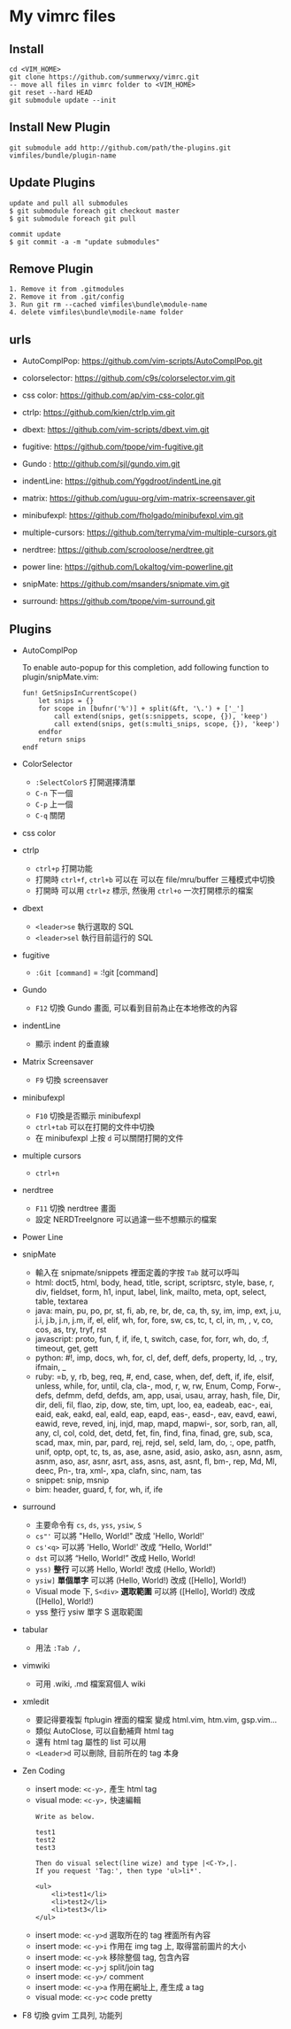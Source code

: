 ﻿My vimrc files
==============

Install
-------
```
cd <VIM_HOME>
git clone https://github.com/summerwxy/vimrc.git
-- move all files in vimrc folder to <VIM_HOME>
git reset --hard HEAD
git submodule update --init
```

Install New Plugin
------------------
```
git submodule add http://github.com/path/the-plugins.git vimfiles/bundle/plugin-name
```

Update Plugins
--------------
```
update and pull all submodules
$ git submodule foreach git checkout master
$ git submodule foreach git pull

commit update
$ git commit -a -m "update submodules"
```

Remove Plugin
-------------
```
1. Remove it from .gitmodules
2. Remove it from .git/config
3. Run git rm --cached vimfiles\bundle\module-name
4. delete vimfiles\bundle\modile-name folder
```

urls
----
* AutoComplPop: https://github.com/vim-scripts/AutoComplPop.git
* colorselector: https://github.com/c9s/colorselector.vim.git
* css color: https://github.com/ap/vim-css-color.git
* ctrlp: https://github.com/kien/ctrlp.vim.git
* dbext: https://github.com/vim-scripts/dbext.vim.git
* fugitive: https://github.com/tpope/vim-fugitive.git
* Gundo : http://github.com/sjl/gundo.vim.git
* indentLine: https://github.com/Yggdroot/indentLine.git
* matrix: https://github.com/uguu-org/vim-matrix-screensaver.git
* minibufexpl: https://github.com/fholgado/minibufexpl.vim.git
* multiple-cursors: https://github.com/terryma/vim-multiple-cursors.git
* nerdtree: https://github.com/scrooloose/nerdtree.git
* power line: https://github.com/Lokaltog/vim-powerline.git
* snipMate: https://github.com/msanders/snipmate.vim.git
* surround: https://github.com/tpope/vim-surround.git



















Plugins
-------
* AutoComplPop

    To enable auto-popup for this completion, add following function to
    plugin/snipMate.vim:
    ```
    fun! GetSnipsInCurrentScope()
        let snips = {}
        for scope in [bufnr('%')] + split(&ft, '\.') + ['_']
            call extend(snips, get(s:snippets, scope, {}), 'keep')
            call extend(snips, get(s:multi_snips, scope, {}), 'keep')
        endfor
        return snips
    endf
    ```

* ColorSelector
    - `:SelectColorS` 打開選擇清單 
    - `C-n` 下一個
    - `C-p` 上一個
    - `C-q` 關閉
* css color
* ctrlp
    - `ctrl+p` 打開功能
    - 打開時 `ctrl+f`, `ctrl+b` 可以在 可以在 file/mru/buffer 三種模式中切換 
    - 打開時 可以用 `ctrl+z` 標示, 然後用 `ctrl+o` 一次打開標示的檔案
* dbext
    - `<leader>se` 執行選取的 SQL
    - `<leader>sel` 執行目前這行的 SQL
* fugitive
    - `:Git [command]` = :!git [command]
* Gundo
    - `F12` 切換 Gundo 畫面, 可以看到目前為止在本地修改的內容
* indentLine
    - 顯示 indent 的垂直線
* Matrix Screensaver
    - `F9` 切換 screensaver
* minibufexpl
    - `F10` 切換是否顯示 minibufexpl
    - `ctrl+tab` 可以在打開的文件中切換
    - 在 minibufexpl 上按 `d` 可以關閉打開的文件
* multiple cursors
    - `ctrl+n `
* nerdtree
    - `F11` 切換 nerdtree 畫面 
    - 設定 NERDTreeIgnore 可以過濾一些不想顯示的檔案
* Power Line
* snipMate
    - 輸入在 snipmate/snippets 裡面定義的字按 `Tab` 就可以呼叫
    - html: doct5, html, body, head, title, script, scriptsrc, style, base, r, div, fieldset, form, h1, input, label, link, mailto, meta, opt, select, table, textarea
    - java: main, pu, po, pr, st, fi, ab, re, br, de, ca, th, sy, im, imp, ext, j.u, j.i, j.b, j.n, j.m, if, el, elif, wh, for, fore, sw, cs, tc, t, cl, in, m, , v, co, cos, as, try, tryf, rst 
    - javascript: proto, fun, f, if, ife, t, switch, case, for, forr, wh, do, :f, timeout, get, gett 
    - python: #!, imp, docs, wh, for, cl, def, deff, defs, property, ld, ., try, ifmain, _
    - ruby: =b, y, rb, beg, req, #, end, case, when, def, deft, if, ife, elsif, unless, while, for, until, cla, cla-, mod, r, w, rw, Enum, Comp, Forw-, defs, defmm, defd, defds, am, app, usai, usau, array, hash, file, Dir, dir, deli, fil, flao, zip, dow, ste, tim, upt, loo, ea, eadeab, eac-, eai, eaid, eak, eakd, eal, eald, eap, eapd, eas-, easd-, eav, eavd, eawi, eawid, reve, reved, inj, injd, map, mapd, mapwi-, sor, sorb, ran, all, any, cl, col, cold, det, detd, fet, fin, find, fina, finad, gre, sub, sca, scad, max, min, par, pard, rej, rejd, sel, seld, lam, do, :, ope, patfh, unif, optp, opt, tc, ts, as, ase, asne, asid, asio, asko, asn, asnn, asm, asnm, aso, asr, asnr, asrt, ass, asns, ast, asnt, fl, bm-, rep, Md, Ml, deec, Pn-, tra, xml-, xpa, clafn, sinc, nam, tas
    - snippet: snip, msnip
    - bim: header, guard, f, for, wh, if, ife
* surround
    - 主要命令有 `cs`, `ds`, `yss`, `ysiw`, `S`
    - `cs"'` 可以將 "Hello, World!" 改成 'Hello, World!'
    - `cs'<q>` 可以將 'Hello, World!' 改成 <q>Hello, World!</q>
    - `dst` 可以將 <q>Hello, World!</q> 改成 Hello, World!
    - `yss)` **整行** 可以將 Hello, World! 改成 (Hello, World!)
    - `ysiw]` **單個單字** 可以將 (Hello, World!) 改成 ([Hello], World!)
    - Visual mode 下, `S<div>` **選取範圍** 可以將 ([Hello], World!) 改成 <div>([Hello], World!)</div> 
    - yss 整行 ysiw 單字 S 選取範圍
* tabular
    - 用法 `:Tab /,`
* vimwiki
    - 可用 .wiki, .md 檔案寫個人 wiki
* xmledit 
    - 要記得要複製 ftplugin 裡面的檔案 變成 html.vim, htm.vim, gsp.vim...
    - 類似 AutoClose, 可以自動補齊 html tag
    - 還有 html tag 屬性的 list 可以用
    - `<Leader>d` 可以刪除, 目前所在的 tag 本身
* Zen Coding
    - insert mode: `<c-y>,` 產生 html tag 
    - visual mode: `<c-y>,` 快速編輯
        ```
        Write as below.

        test1
        test2
        test3

        Then do visual select(line wize) and type |<C-Y>,|.
        If you request 'Tag:', then type 'ul>li*'.

        <ul>
            <li>test1</li>
            <li>test2</li>
            <li>test3</li>
        </ul>
        ```
    - insert mode: `<c-y>d` 選取所在的 tag 裡面所有內容
    - insert mode: `<c-y>i` 作用在 img tag 上, 取得當前圖片的大小
    - insert mode: `<c-y>k` 移除整個 tag, 包含內容
    - insert mode: `<c-y>j` split/join tag
    - insert mode: `<c-y>/` comment
    - insert mode: `<c-y>a` 作用在網址上, 產生成 a tag
    - visual mode: `<c-y>c` code pretty
 
* F8 切換 gvim 工具列, 功能列

